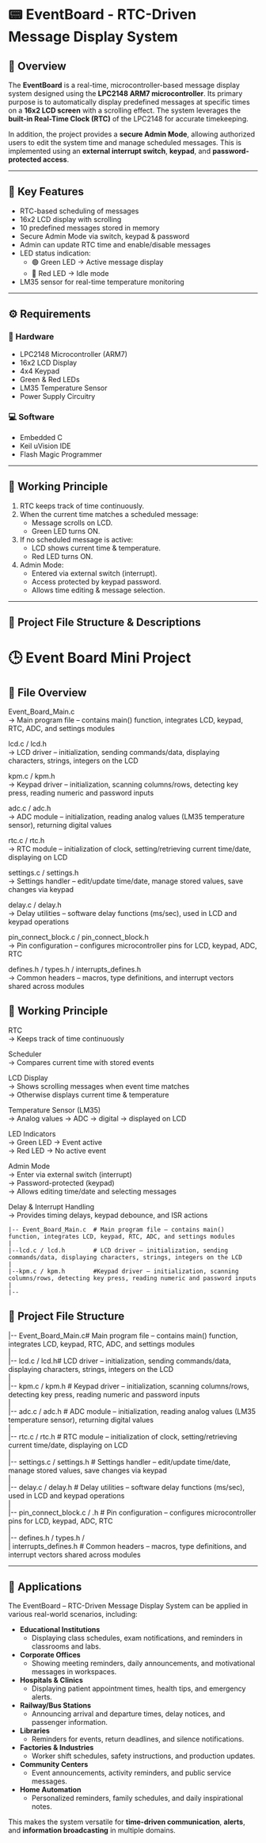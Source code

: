 # 📟 EventBoard - RTC-Driven Message Display System  

## 📖 Overview  
The **EventBoard** is a real-time, microcontroller-based message display system designed using the **LPC2148 ARM7 microcontroller**. Its primary purpose is to automatically display predefined messages at specific times on a **16x2 LCD screen** with a scrolling effect. The system leverages the **built-in Real-Time Clock (RTC)** of the LPC2148 for accurate timekeeping.  

In addition, the project provides a **secure Admin Mode**, allowing authorized users to edit the system time and manage scheduled messages. This is implemented using an **external interrupt switch**, **keypad**, and **password-protected access**.  

---

## 🌟 Key Features  
- RTC-based scheduling of messages  
- 16x2 LCD display with scrolling  
- 10 predefined messages stored in memory  
- Secure Admin Mode via switch, keypad & password  
- Admin can update RTC time and enable/disable messages  
- LED status indication:  
  - 🟢 Green LED → Active message display  
  - 🔴 Red LED → Idle mode  
- LM35 sensor for real-time temperature monitoring    

---

## ⚙️ Requirements  

### 🔧 Hardware  
- LPC2148 Microcontroller (ARM7)  
- 16x2 LCD Display  
- 4x4 Keypad  
- Green & Red LEDs  
- LM35 Temperature Sensor   
- Power Supply Circuitry  

### 💻 Software  
- Embedded C  
- Keil uVision IDE  
- Flash Magic Programmer  

---

## 🔄 Working Principle  
1. RTC keeps track of time continuously.  
2. When the current time matches a scheduled message:  
   - Message scrolls on LCD.  
   - Green LED turns ON.  
3. If no scheduled message is active:  
   - LCD shows current time & temperature.  
   - Red LED turns ON.  
4. Admin Mode:  
   - Entered via external switch (interrupt).  
   - Access protected by keypad password.  
   - Allows time editing & message selection.  
---
## 📂 Project File Structure & Descriptions
# 🕒 Event Board Mini Project

## 📂 File Overview
Event_Board_Main.c  
    → Main program file – contains main() function, integrates LCD, keypad, RTC, ADC, and settings modules  

lcd.c / lcd.h  
    → LCD driver – initialization, sending commands/data, displaying characters, strings, integers on the LCD  

kpm.c / kpm.h  
    → Keypad driver – initialization, scanning columns/rows, detecting key press, reading numeric and password inputs  

adc.c / adc.h  
    → ADC module – initialization, reading analog values (LM35 temperature sensor), returning digital values  

rtc.c / rtc.h  
    → RTC module – initialization of clock, setting/retrieving current time/date, displaying on LCD  

settings.c / settings.h  
    → Settings handler – edit/update time/date, manage stored values, save changes via keypad  

delay.c / delay.h  
    → Delay utilities – software delay functions (ms/sec), used in LCD and keypad operations  

pin_connect_block.c / pin_connect_block.h  
    → Pin configuration – configures microcontroller pins for LCD, keypad, ADC, RTC  

defines.h / types.h / interrupts_defines.h  
    → Common headers – macros, type definitions, and interrupt vectors shared across modules  


## 🔄 Working Principle
RTC  
    → Keeps track of time continuously  

Scheduler  
    → Compares current time with stored events  

LCD Display  
    → Shows scrolling messages when event time matches  
    → Otherwise displays current time & temperature  

Temperature Sensor (LM35)  
    → Analog values → ADC → digital → displayed on LCD  

LED Indicators  
    → Green LED → Event active  
    → Red LED   → No active event  

Admin Mode  
    → Enter via external switch (interrupt)  
    → Password-protected (keypad)  
    → Allows editing time/date and selecting messages  

Delay & Interrupt Handling  
    → Provides timing delays, keypad debounce, and ISR actions 

    |-- Event_Board_Main.c  # Main program file – contains main() function, integrates LCD, keypad, RTC, ADC, and settings modules
    |
    |--lcd.c / lcd.h        # LCD driver – initialization, sending commands/data, displaying characters, strings, integers on the LCD  
    |
    |--kpm.c / kpm.h        #Keypad driver – initialization, scanning columns/rows, detecting key press, reading numeric and password inputs  
    |
    |--

## 📂 Project File Structure

|-- Event_Board_Main.c# Main program file – contains main() function, integrates LCD, keypad, RTC, ADC, and settings modules  
|  
|-- lcd.c / lcd.h# LCD driver – initialization, sending commands/data, displaying characters, strings, integers on the LCD  
|  
|-- kpm.c / kpm.h              # Keypad driver – initialization, scanning columns/rows, detecting key press, reading numeric and password inputs  
|  
|-- adc.c / adc.h              # ADC module – initialization, reading analog values (LM35 temperature sensor), returning digital values  
|  
|-- rtc.c / rtc.h              # RTC module – initialization of clock, setting/retrieving current time/date, displaying on LCD  
|  
|-- settings.c / settings.h    # Settings handler – edit/update time/date, manage stored values, save changes via keypad  
|  
|-- delay.c / delay.h          # Delay utilities – software delay functions (ms/sec), used in LCD and keypad operations  
|  
|-- pin_connect_block.c / .h   # Pin configuration – configures microcontroller pins for LCD, keypad, ADC, RTC  
|  
|-- defines.h / types.h /  
|   interrupts_defines.h       # Common headers – macros, type definitions, and interrupt vectors shared across modules  

---
## 🎯 Applications  

The EventBoard – RTC-Driven Message Display System can be applied in various real-world scenarios, including:  

- **Educational Institutions**  
  - Displaying class schedules, exam notifications, and reminders in classrooms and labs.  
- **Corporate Offices**  
  - Showing meeting reminders, daily announcements, and motivational messages in workspaces.  
- **Hospitals & Clinics**  
  - Displaying patient appointment times, health tips, and emergency alerts.  
- **Railway/Bus Stations**  
  - Announcing arrival and departure times, delay notices, and passenger information.  
- **Libraries**  
  - Reminders for events, return deadlines, and silence notifications.  
- **Factories & Industries**  
  - Worker shift schedules, safety instructions, and production updates.  
- **Community Centers**  
  - Event announcements, activity reminders, and public service messages.  
- **Home Automation**  
  - Personalized reminders, family schedules, and daily inspirational notes.  

This makes the system versatile for **time-driven communication**, **alerts**, and **information broadcasting** in multiple domains.  

